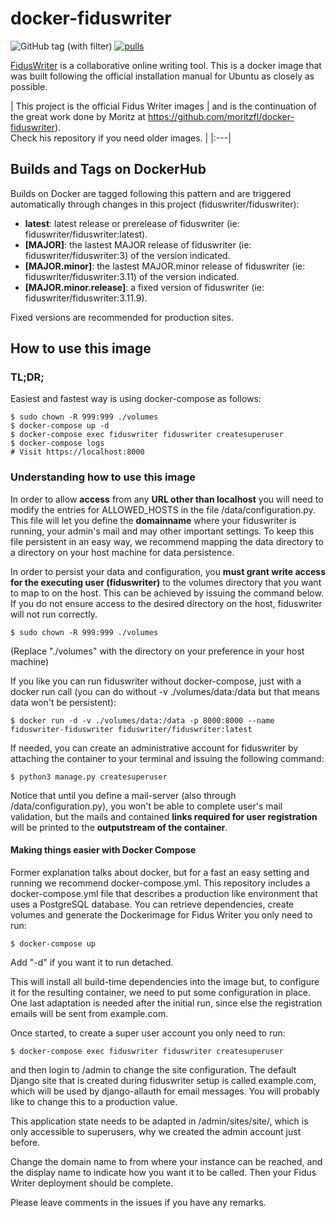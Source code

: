 # docker-fiduswriter

![GitHub tag (with filter)](https://img.shields.io/github/v/tag/fiduswriter/fiduswriter)
[![pulls](https://img.shields.io/docker/pulls/fiduswriter/fiduswriter.svg)](https://hub.docker.com/r/fiduswriter/fiduswriter/)

[FidusWriter](https://github.com/fiduswriter/fiduswriter) is a collaborative online writing tool. This is a docker image that was built following the official installation manual for Ubuntu as closely as possible.

| This project is the official Fidus Writer images | and is the continuation of the great work done by Moritz at https://github.com/moritzfl/docker-fiduswriter). <br /> Check his repository if you need older images. |
|:---|

## Builds and Tags on DockerHub

Builds on Docker are tagged following this pattern and are triggered automatically through changes in this project (fiduswriter/fiduswriter):

- __latest__: latest release or prerelease of fiduswriter (ie: fiduswriter/fiduswriter:latest).
- __[MAJOR]__: the lastest MAJOR release of fiduswriter (ie: fiduswriter/fiduswriter:3) of the version indicated.
- __[MAJOR.minor]__: the lastest MAJOR.minor release of fiduswriter (ie: fiduswriter/fiduswriter:3.11) of the version indicated.
- __[MAJOR.minor.release]__: a fixed version of fiduswriter (ie: fiduswriter/fiduswriter:3.11.9).

Fixed versions are recommended for production sites.

## How to use this image

### TL;DR;

Easiest and fastest way is using docker-compose as follows:

```
$ sudo chown -R 999:999 ./volumes 
$ docker-compose up -d
$ docker-compose exec fiduswriter fiduswriter createsuperuser
$ docker-compose logs
# Visit https://localhost:8000
```

### Understanding how to use this image

In order to allow __access__ from any __URL other than localhost__ you will need to modify the entries for ALLOWED_HOSTS in the file /data/configuration.py. 
This file will let you define the __domainname__ where your fiduswriter is running, your admin's mail and may other important settings.
To keep this file persistent in an easy way, we recommend mapping the data directory to a directory on your host machine for data persistence.

In order to persist your data and configuration, you __must grant write access for the executing user (fiduswriter)__ to the volumes directory that you want to map to on the host. 
This can be achieved by issuing the command below. If you do not ensure access to the desired directory on the host, fiduswriter will not run correctly.

~~~~
$ sudo chown -R 999:999 ./volumes
~~~~

(Replace "./volumes" with the directory on your preference in your host machine)

If you like you can run fiduswriter without docker-compose, just with a docker run call (you can do without -v ./volumes/data:/data but that means data won't be persistent): 

~~~~
$ docker run -d -v ./volumes/data:/data -p 8000:8000 --name fiduswriter-fiduswriter fiduswriter/fiduswriter:latest
~~~~

If needed, you can create an administrative account for fiduswriter by attaching the container to your terminal and issuing the following command:

~~~~
$ python3 manage.py createsuperuser
~~~~

Notice that until you define a mail-server (also through /data/configuration.py), you won't be able to complete user's mail validation, but the mails and contained __links required for user registration__ will be printed to the __outputstream of the container__.


#### Making things easier with  Docker Compose

Former explanation talks about docker, but for a fast an easy setting and running we recommend docker-compose.yml.
This repository includes a docker-compose.yml file that describes a production like environment that uses a PostgreSQL database. 
You can retrieve dependencies, create volumes and generate the Dockerimage for Fidus Writer you only need to run:

```
$ docker-compose up 
```

Add "-d" if you want it to run detached.

This will install all build-time dependencies into the image but, to configure it for the resulting container, we need to put some configuration in place. 
One last adaptation is needed after the initial run, since else the registration emails will be sent from example.com.

Once started, to create a super user account you only need to run:
```
$ docker-compose exec fiduswriter fiduswriter createsuperuser
```

and then login to /admin to change the site configuration. 
The default Django site that is created during fiduswriter setup is called example.com, which will be used by django-allauth for email messages. 
You will probably like to change this to a production value.

This application state needs to be adapted in /admin/sites/site/, which is only accessible to superusers, why we created the admin account just before.

Change the domain name to from where your instance can be reached, and the display name to indicate how you want it to be called. Then your Fidus Writer deployment should be complete.

Please leave comments in the issues if you have any remarks.
